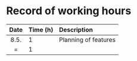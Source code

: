 # Record of working hours

| Date  | Time (h)  | Description   |
| :----:|:-----     | :-----        |
| 8.5.  | 1         | Planning of features |
| =     | 1         |               |
